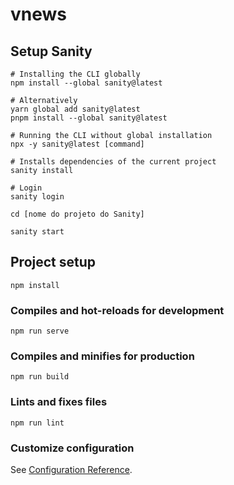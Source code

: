# vnews

## Setup Sanity 
```
# Installing the CLI globally
npm install --global sanity@latest

# Alternatively
yarn global add sanity@latest
pnpm install --global sanity@latest

# Running the CLI without global installation
npx -y sanity@latest [command]

# Installs dependencies of the current project
sanity install

# Login
sanity login

cd [nome do projeto do Sanity]

sanity start
```

## Project setup
```
npm install
```

### Compiles and hot-reloads for development
```
npm run serve
```

### Compiles and minifies for production
```
npm run build
```

### Lints and fixes files
```
npm run lint
```

### Customize configuration
See [Configuration Reference](https://cli.vuejs.org/config/).
